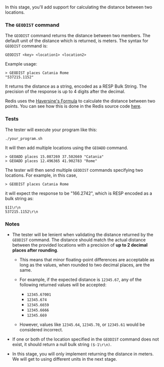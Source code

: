 In this stage, you'll add support for calculating the distance between two locations.

### The `GEODIST` command
The `GEODIST` command returns the distance between two members. The default unit of the distance which is returned, is meters.
The syntax for `GEODIST` command is:
```
GEODIST <key> <location1> <location2>
```
Example usage:

```
> GEODIST places Catania Rome
"537215.1152"
```

It returns the distance as a string, encoded as a RESP Bulk String. The precision of the response is up to 4 digits after the decimal.

Redis uses the [Haversine's Formula](https://en.wikipedia.org/wiki/Haversine_formula#Example) to calculate the distance between two points. You can see how this is done in the Redis source code [here](https://github.com/redis/redis/blob/4322cebc1764d433b3fce3b3a108252648bf59e7/src/geohash_helper.c#L228C1-L228C72).

### Tests
The tester will execute your program like this:
```
./your_program.sh
```

It will then add multiple locations using the `GEOADD` command.
```
> GEOADD places 15.087269 37.502669 "Catania"
> GEOADD places 12.496365 41.902783 "Rome"
```

The tester will then send multiple `GEODIST` commands specifying two locations. For example, in this case,

```
> GEODIST places Catania Rome
```

it will expect the response to be "166.2742", which is RESP encoded as a bulk string as:

```
$11\r\n
537215.1152\r\n
```

### Notes
- The tester will be lenient when validating the distance returned by the `GEODIST` command. The distance should match the actual distance between the provided locations with a precision of **up to 2 decimal places after rounding**.

  * This means that minor floating-point differences are acceptable as long as the values, when rounded to two decimal places, are the same.

  * For example, if the expected distance is `12345.67`, any of the following returned values will be accepted:

    * `12345.67001`
    * `12345.674`
    * `12345.6659`
    * `12345.6666`
    * `12345.669`

  * However, values like `12345.64`, `12345.70`, or `12345.61` would be considered incorrect.


- If one or both of the location specified in the `GEODIST` command does not exist, it should return a null bulk string `($-1\r\n)`.
- In this stage, you will only implement returning the distance in meters. We will get to using different units in the next stage.